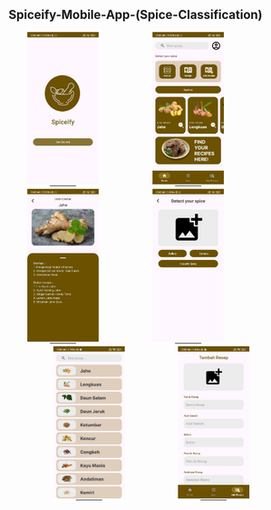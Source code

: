 ## Spiceify-Mobile-App-(Spice-Classification)
<p align="center">
  <img src="/assets/ss-1.jpg" width="25%" height="25%">
  <span style="margin: 0 9%;"></span> <!-- Jarak antara dua gambar -->
  <img src="/assets/ss-2.jpg" width="25%%" height="25%">
  <span style="margin: 0 9%;"></span> <!-- Jarak antara dua gambar -->
  <img src="/assets/ss-3.jpg" width="25%" height="25%">
  <span style="margin: 0 9%;"></span> <!-- Jarak antara dua gambar -->
  <img src="/assets/ss-4.jpg" width="25%" height="25%">
  <span style="margin: 0 9%;"></span> <!-- Jarak antara dua gambar -->
  <img src="/assets/ss-5.jpg" width="25%" height="25%">
  <span style="margin: 0 9%;"></span> <!-- Jarak antara dua gambar -->
  <img src="/assets/ss-6.jpg" width="25%" height="25%">
</p>
